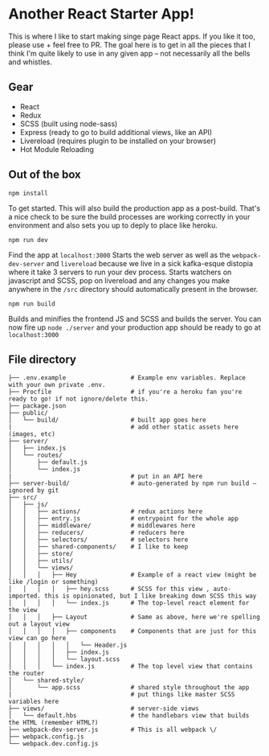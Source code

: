 # Another React Starter App!
This is where I like to start making singe page React apps. If you like it too, please use + feel free to PR.
The goal here is to get in all the pieces that I think I'm quite likely to use in any given app – not necessarily all the bells and whistles.

## Gear
- React
- Redux
- SCSS (built using node-sass)
- Express (ready to go to build additional views, like an API)
- Livereload (requires plugin to be installed on your browser)
- Hot Module Reloading


## Out of the box
```
npm install
```
To get started. This will also build the production app as a post-build. That's a nice check to be sure the build processes are working correctly in your environment and also sets you up to deply to place like heroku.

```
npm run dev
```
Find the app at `localhost:3000`
Starts the web server as well as the `webpack-dev-server` and `livereload` because we live in a sick kafka-esque distopia where it take 3 servers to run your dev process.
Starts watchers on javascript and SCSS, pop on livereload and any changes you make anywhere in the `/src` directory should automatically present in the browser.


```
npm run build
```
Builds and minifies the frontend JS and SCSS and builds the server.
You can now fire up `node ./server` and your production app should be ready to go at `localhost:3000`


## File directory
```
├── .env.example                  # Example env variables. Replace with your own private .env.
├── Procfile                      # if you're a heroku fan you're ready to go! if not ignore/delete this.
├── package.json
├── public/
│   └── build/                    # built app goes here
|                                 # add other static assets here (images, etc)
├── server/
│   ├── index.js
│   └── routes/
│       ├── default.js
│       └── index.js
|                                 # put in an API here
├── server-build/                 # auto-generated by npm run build – ignored by git
├── src/
│   ├── js/
│   │   ├── actions/              # redux actions here
│   │   ├── entry.js              # entrypoint for the whole app
│   │   ├── middleware/           # middlewares here
│   │   ├── reducers/             # reducers here
│   │   ├── selectors/            # selectors here
│   │   ├── shared-components/    # I like to keep 
│   │   ├── store/
│   │   ├── utils/
│   │   └── views/
│   │   │   ├── Hey               # Example of a react view (might be like /login or something)
│   │   │   │   ├── hey.scss      # SCSS for this view , auto-imported. this is opinionated, but I like breaking down SCSS this way
│   │   │   │   └── index.js      # The top-level react element for the view
│   │   │   ├── Layout            # Same as above, here we're spelling out a layout view
│   │   │   │   ├── components    # Components that are just for this view can go here
│   │   │   │   │   └── Header.js
│   │   │   │   ├── index.js
│   │   │   │   └── layout.scss   
│   │   │   └── index.js          # The top level view that contains the router
│   └── shared-style/ 
│       └── app.scss              # shared style throughout the app
|                                 # put things like master SCSS variables here
├── views/                        # server-side views
│   └── default.hbs               # the handlebars view that builds the HTML (remember HTML?)
├── webpack-dev-server.js         # This is all webpack \/
├── webpack.config.js
└── webpack.dev.config.js
```
